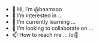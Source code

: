 - 👋 Hi, I’m @baamsoo
- 👀 I’m interested in ...
- 🌱 I’m currently learning ...
- 💞️ I’m looking to collaborate on ...
- 📫 How to reach me ...
lol🤣
<!---
baamsoo/baamsoo is a ✨ special ✨ repository because its `README.md` (this file) appears on your GitHub profile.
You can click the Preview link to take a look at your changes.
--->
